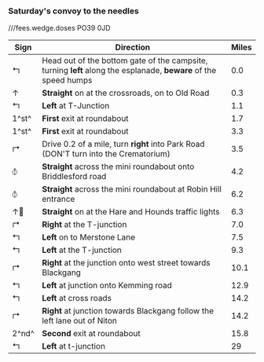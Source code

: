 ### Saturday's convoy to the needles

///fees.wedge.doses PO39 0JD

| Sign              | Direction                                                                                                        | Miles |
| ----------------- | ---------------------------------------------------------------------------------------------------------------- | ----- |
| &#x21b0;          | Head out of the bottom gate of the campsite, turning **left** along the esplanade, **beware** of the speed humps | 0.0   |
| &#x2191;          | **Straight** on at the crossroads, on to Old Road                                                                | 0.3   |
| &#x21b0;          | **Left** at T-Junction                                                                                           | 1.1   |
| 1^st^             | **First** exit at roundabout                                                                                     | 1.7   |
| 1^st^             | **First** exit at roundabout                                                                                     | 3.3   |
| &#x21b1;          | Drive 0.2 of a mile, turn **right** into Park Road (DON'T turn into the Crematorium)                             | 3.5   |
| &#x29BD;          | **Straight** across the mini roundabout onto Briddlesford road                                                   | 4.2   |
| &#x29BD;          | **Straight** across the mini roundabout at Robin Hill entrance                                                   | 6.2   |
| &#x2191;&#x1F6A6; | **Straight** on at the Hare and Hounds traffic lights                                                            | 6.3   |
| &#x21b1;          | **Right** at the T-junction                                                                                      | 7.0   |
| &#x21b0;          | **Left** on to Merstone Lane                                                                                     | 7.5   |
| &#x21b0;          | **Left** at the T-junction                                                                                       | 9.3   |
| &#x21b1;          | **Right** at the junction onto west street towards Blackgang                                                     | 10.1  |
| &#x21b0;          | **Left** at junction onto Kemming road                                                                           | 12.9  |
| &#x21b0;          | **Left** at cross roads                                                                                          | 14.2  |
| &#x21b1;          | **Right** at junction towards Blackgang follow the left lane out of Niton                                        | 14.2  |
| 2^nd^             | **Second** exit at roundabout                                                                                    | 15.8  |
| &#x21b0;          | **Left** at t-junction                                                                                           | 29    |
